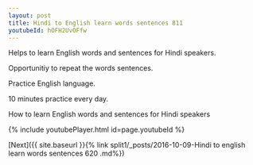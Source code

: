 ```yaml
---
layout: post
title: Hindi to English learn words sentences 811 
youtubeId: hOFH2UvOFfw
---
```

 
 
Helps to learn English words and sentences for Hindi speakers.

Opportunitiy to repeat the words sentences. 

Practice English language. 
 
10 minutes practice every day. 
 
How to learn English words and sentences for Hindi speakers 
 
{% include youtubePlayer.html id=page.youtubeId %}
 
 
[Next]({{ site.baseurl }}{% link  split1/_posts/2016-10-09-Hindi to english learn words sentences 620 .md%})
 
